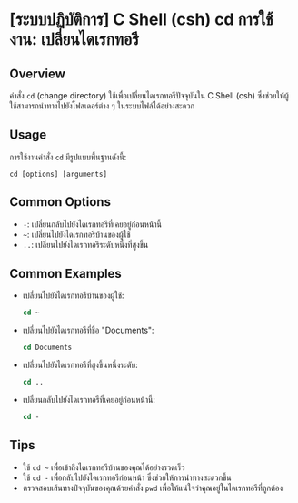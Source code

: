 # [ระบบปฏิบัติการ] C Shell (csh) cd การใช้งาน: เปลี่ยนไดเรกทอรี

## Overview
คำสั่ง `cd` (change directory) ใช้เพื่อเปลี่ยนไดเรกทอรีปัจจุบันใน C Shell (csh) ซึ่งช่วยให้ผู้ใช้สามารถนำทางไปยังโฟลเดอร์ต่าง ๆ ในระบบไฟล์ได้อย่างสะดวก

## Usage
การใช้งานคำสั่ง `cd` มีรูปแบบพื้นฐานดังนี้:

```
cd [options] [arguments]
```

## Common Options
- `-`: เปลี่ยนกลับไปยังไดเรกทอรีที่เคยอยู่ก่อนหน้านี้
- `~`: เปลี่ยนไปยังไดเรกทอรีบ้านของผู้ใช้
- `..`: เปลี่ยนไปยังไดเรกทอรีระดับหนึ่งที่สูงขึ้น

## Common Examples
- เปลี่ยนไปยังไดเรกทอรีบ้านของผู้ใช้:
  ```csh
  cd ~
  ```

- เปลี่ยนไปยังไดเรกทอรีที่ชื่อ "Documents":
  ```csh
  cd Documents
  ```

- เปลี่ยนไปยังไดเรกทอรีที่สูงขึ้นหนึ่งระดับ:
  ```csh
  cd ..
  ```

- เปลี่ยนกลับไปยังไดเรกทอรีที่เคยอยู่ก่อนหน้านี้:
  ```csh
  cd -
  ```

## Tips
- ใช้ `cd ~` เพื่อเข้าถึงไดเรกทอรีบ้านของคุณได้อย่างรวดเร็ว
- ใช้ `cd -` เพื่อกลับไปยังไดเรกทอรีก่อนหน้า ซึ่งช่วยให้การนำทางสะดวกขึ้น
- ตรวจสอบเส้นทางปัจจุบันของคุณด้วยคำสั่ง `pwd` เพื่อให้แน่ใจว่าคุณอยู่ในไดเรกทอรีที่ถูกต้อง
